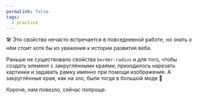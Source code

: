 ```yaml
---
permalink: false
tags:
  - practice
---
```



🛠 Это свойство нечасто встречается в повседневной работе, но знать о нём стоит хотя бы из уважения к истории развития веба.

Раньше не существовало свойства `border-radius` и для того, чтобы создать элемент с закруглёнными краями, приходилось нарезать картинки и задавать рамку именно при помощи изображения. А закруглённые края, как на зло, были тогда в большой моде 🤯

Короче, нам повезло, сейчас попроще.

